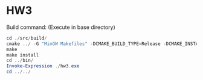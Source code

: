 # HW3

Build command: (Execute in base directory)

```ps1
cd ./src/build/
cmake ../ -G "MinGW Makefiles" -DCMAKE_BUILD_TYPE=Release -DCMAKE_INSTALL_PREFIX=../ -DBUILD_SHARED_LIBS=ON
make
make install
cd ../bin/
Invoke-Expression ./hw3.exe
cd ../../

```
